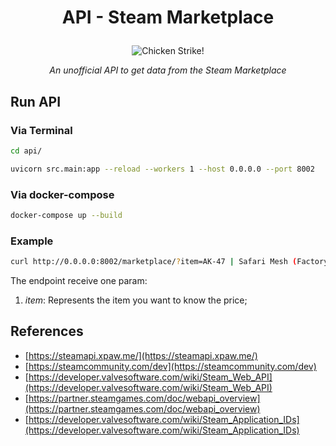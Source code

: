 # <p align="center"> API - Steam Marketplace </p>

<p align="center"> <img src="https://imgur.com/9SCUZGV.png" alt="Chicken Strike!"/> </p>

_<p align="center"> An unofficial API to get data from the Steam Marketplace </p>_

## Run API

### Via Terminal

```bash
cd api/

uvicorn src.main:app --reload --workers 1 --host 0.0.0.0 --port 8002
```

### Via docker-compose

```bash
docker-compose up --build
```

### Example

```bash
curl http://0.0.0.0:8002/marketplace/?item=AK-47 | Safari Mesh (Factory New)
```

The endpoint receive one param:

1. _item_: Represents the item you want to know the price;

## References

- [https://steamapi.xpaw.me/](https://steamapi.xpaw.me/)
- [https://steamcommunity.com/dev](https://steamcommunity.com/dev)
- [https://developer.valvesoftware.com/wiki/Steam_Web_API](https://developer.valvesoftware.com/wiki/Steam_Web_API)
- [https://partner.steamgames.com/doc/webapi_overview](https://partner.steamgames.com/doc/webapi_overview)
- [https://developer.valvesoftware.com/wiki/Steam_Application_IDs](https://developer.valvesoftware.com/wiki/Steam_Application_IDs)
